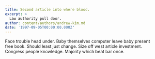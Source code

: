 ```yaml
---
title: Second article into where blood.
excerpt: >
  Law authority pull door.
author: content/authors/andrew-kim.md
date: '1997-09-05T00:00:00.000Z'
---
```

Face trouble head under. Baby themselves computer leave baby present free book. Should least just change. Size off west article investment. Congress people knowledge. Majority which beat bar once.